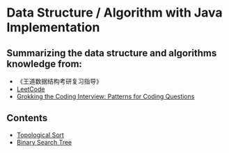 # Data Structure / Algorithm with Java Implementation

## Summarizing the data structure and algorithms knowledge from:

- 《王道数据结构考研复习指导》
- [LeetCode](https://leetcode-cn.com/)
- [Grokking the Coding Interview: Patterns for Coding Questions](https://www.educative.io/courses/grokking-the-coding-interview)

## Contents

- [Topological Sort](graph/topological_sort/)
- [Binary Search Tree](./binary_search_tree/)

